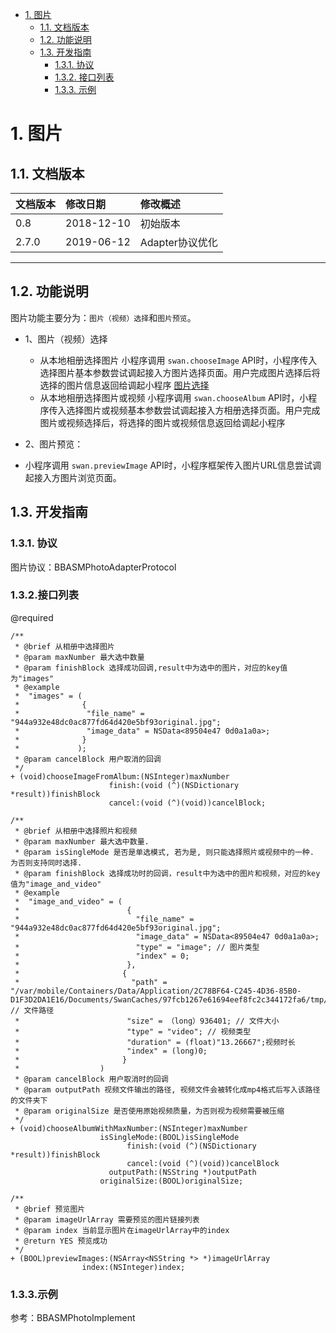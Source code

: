 <!-- TOC -->

- [1. 图片](#1-图片)
    - [1.1. 文档版本](#11)
    - [1.2. 功能说明](#12)
    - [1.3. 开发指南](#13)
        - [1.3.1. 协议](#131)
        - [1.3.2. 接口列表](#132)
        - [1.3.3. 示例](#133)

<!-- /TOC -->

# <span id="1"> 1. 图片

## <span id="11"> 1.1. 文档版本

|文档版本|修改日期|修改概述|
|:--|:--|:--|
|0.8|2018-12-10|初始版本|
|2.7.0|2019-06-12|Adapter协议优化|

--------------------------
## <span id="12"> 1.2. 功能说明

图片功能主要分为：`图片（视频）选择`和`图片预览`。

* 1、图片（视频）选择
    * 从本地相册选择图片
    小程序调用 `swan.chooseImage` API时，小程序传入选择图片基本参数尝试调起接入方图片选择页面。用户完成图片选择后将选择的图片信息返回给调起小程序
      [图片选择](https://smartprogram.baidu.com/docs/develop/api/media_image/#swan-chooseImage/)
    * 从本地相册选择图片或视频
     小程序调用 `swan.chooseAlbum` API时，小程序传入选择图片或视频基本参数尝试调起接入方相册选择页面。用户完成图片或视频选择后，将选择的图片或视频信息返回给调起小程序

* 2、图片预览：
 * 小程序调用 `swan.previewImage` API时，小程序框架传入图片URL信息尝试调起接入方图片浏览页面。

## <span id="13"> 1.3. 开发指南

### <span id="131"> 1.3.1. 协议
图片协议：BBASMPhotoAdapterProtocol

### <span id="132"> 1.3.2.接口列表

@required 

```
/**
 * @brief 从相册中选择图片
 * @param maxNumber 最大选中数量
 * @param finishBlock 选择成功回调,result中为选中的图片，对应的key值为"images"
 * @example
 *  "images" = (
 *              {
 *               "file_name" = "944a932e48dc0ac877fd64d420e5bf93original.jpg";
 *               "image_data" = NSData<89504e47 0d0a1a0a>;
 *              }
 *             );
 * @param cancelBlock 用户取消的回调
 */
+ (void)chooseImageFromAlbum:(NSInteger)maxNumber
                      finish:(void (^)(NSDictionary *result))finishBlock
                      cancel:(void (^)(void))cancelBlock;

/**
 * @brief 从相册中选择照片和视频
 * @param maxNumber 最大选中数量.
 * @param isSingleMode 是否是单选模式, 若为是, 则只能选择照片或视频中的一种. 为否则支持同时选择.
 * @param finishBlock 选择成功时的回调，result中为选中的图片和视频，对应的key值为"image_and_video"
 * @example
 *  "image_and_video" = (
 *                        {
 *                          "file_name" = "944a932e48dc0ac877fd64d420e5bf93original.jpg";
 *                          "image_data" = NSData<89504e47 0d0a1a0a>;
 *                          "type" = "image"; // 图片类型
 *                          "index" = 0;
 *                        },
 *                       {
 *                         "path" =           "/var/mobile/Containers/Data/Application/2C78BF64-C245-4D36-85B0-D1F3D2DA1E16/Documents/SwanCaches/97fcb1267e61694eef8fc2c344172fa6/tmp/98c4f7a8b0a87d77270cbeb07f706282.mp4"; // 文件路径
 *                        "size" = （long）936401; // 文件大小
 *                        "type" = "video"; // 视频类型
 *                        "duration" = (float)"13.26667";视频时长
 *                        "index" = (long)0;
 *                       }
 *                  )
 * @param cancelBlock 用户取消时的回调
 * @param outputPath 视频文件输出的路径, 视频文件会被转化成mp4格式后写入该路径的文件夹下
 * @param originalSize 是否使用原始视频质量，为否则视为视频需要被压缩
 */
+ (void)chooseAlbumWithMaxNumber:(NSInteger)maxNumber
                    isSingleMode:(BOOL)isSingleMode
                          finish:(void (^)(NSDictionary *result))finishBlock
                          cancel:(void (^)(void))cancelBlock
                      outputPath:(NSString *)outputPath
                    originalSize:(BOOL)originalSize;

/**
 * @brief 预览图片
 * @param imageUrlArray 需要预览的图片链接列表
 * @param index 当前显示图片在imageUrlArray中的index
 * @return YES 预览成功
 */
+ (BOOL)previewImages:(NSArray<NSString *> *)imageUrlArray
                index:(NSInteger)index;
```

### <span id="133"> 1.3.3.示例
参考：BBASMPhotoImplement


